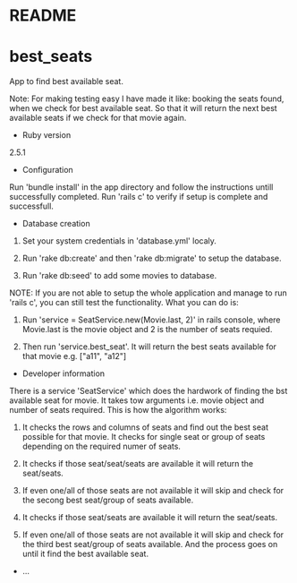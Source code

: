 # README
# best_seats
App to find best available seat.

Note: For making testing easy I have made it like: booking the seats found, when we check for best available seat. So that it will return the next best available seats if we check for that movie again.


* Ruby version

2.5.1

* Configuration

Run 'bundle install' in the app directory and follow the instructions untill successfully completed. Run 'rails c' to verify if setup is complete and successfull. 

* Database creation
1. Set your system credentials in 'database.yml' localy.

2. Run 'rake db:create' and then 'rake db:migrate' to setup the database.

3. Run 'rake db:seed' to add some movies to database.

NOTE: If you are not able to setup the whole application and manage to run 'rails c', you can still test the functionality. What you can do is:

1. Run 'service = SeatService.new(Movie.last, 2)' in rails console, where  Movie.last is the movie object and 2 is the number of seats requied.

2. Then run 'service.best_seat'. It will return the best seats available for that movie e.g. ["a11", "a12"]

* Developer information

There is a service 'SeatService' which does the hardwork of finding the bst available seat for movie. It takes tow arguments i.e. movie object and number of seats required. This is how the algorithm works:

1. It checks the rows and columns of seats and find out the best seat possible for that movie. It checks for single seat or group of seats depending on the required numer of seats.

2. It checks if those seat/seat/seats are available it will return the seat/seats. 

3. If even one/all of those seats are not available it will skip and check for the secong best seat/group of seats available.

4. It checks if those seat/seats are available it will return the seat/seats. 

5. If even one/all of those seats are not available it will skip and check for the third best seat/group of seats available. And the process goes on until it find the best available seat.
* ...
